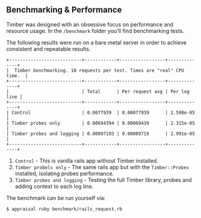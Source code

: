 ## Benchmarking & Performance

Timber was designed with an obsessive focus on performance and resource usage. In the `/benchmark` folder you'll find benchmarking tests.

The following results were run on a bare metal server in order to achieve consistent and repeatable results.

```console
+---------------------------+------------+-----------------+--------------+
|  Timber benchmarking. 10 requests per test. Times are "real" CPU time.  |
+---------------------------+------------+-----------------+--------------+
|                           | Total      | Per request avg | Per log line |
+---------------------------+------------+-----------------+--------------+
| Control                   | 0.0077939  | 0.00077939      | 2.598e-05    |
| Timber probes only        | 0.00694394 | 0.00069439      | 2.315e-05    |
| Timber probes and logging | 0.00897193 | 0.00089719      | 2.991e-05    |
+---------------------------+------------+-----------------+--------------+
```

1. `Control` - This is vanilla rails app without Timber installed.
2. `Timber probels only` - The same rails app but with the `Timber::Probes` installed, isolating probes performance.
3. `Timber probes and logging` - Testing the full Timber library, probes and adding context to each log line.

The benchmark can be run yourself via:

```console
$ appraisal ruby benchmark/rails_request.rb
```